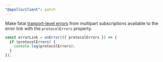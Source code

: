 ```yaml
---
"@apollo/client": patch
---
```


Make fatal [tranport-level errors](https://www.apollographql.com/docs/graphos/routing/operations/subscriptions/multipart-protocol#message-and-error-format) from multipart subscriptions available to the error link with the `protocolErrors` property.

```js
const errorLink = onError(({ protocolErrors }) => {
  if (protocolErrors) {
    console.log(protocolErrors);
  }
});
```
